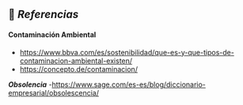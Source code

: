 ## 📖 _**Referencias**_

#### Contaminación Ambiental
- https://www.bbva.com/es/sostenibilidad/que-es-y-que-tipos-de-contaminacion-ambiental-existen/
- https://concepto.de/contaminacion/

_**Obsolencia**_
-https://www.sage.com/es-es/blog/diccionario-empresarial/obsolescencia/
